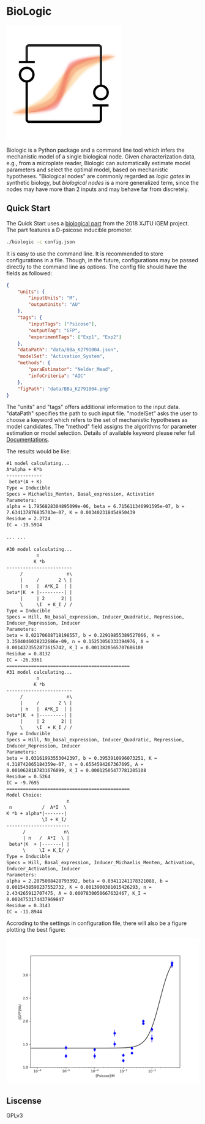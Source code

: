 # BioLogic

![Biologic LOGO](img/logo.png)

Biologic is a Python package and a command line tool which infers the mechanistic model of a single biological node. Given characterization data, e.g., from a microplate reader, Biologic can automatically estimate model parameters and select the optimal model, based on mechanistic hypotheses.
"Biological nodes" are commonly regarded as *logic gates* in synthetic biology, but *biological nodes* is a more generalized term, since the nodes may have more than 2 inputs and may behave far from discretely.

## Quick Start

The Quick Start uses a [biological part](http://parts.igem.org/wiki/index.php?title=Part:BBa_K2791004) from the 2018 XJTU iGEM project. The part features a D-psicose inducible promoter.

```sh
./biologic -c config.json
```

It is easy to use the command line. It is recommended to store configurations in a file. Though, in the future, configurations may be passed directly to the command line as options.
The config file should have the fields as followed:

```json
{
    "units": {
        "inputUnits": "M",
        "outputUnits": "AU"
    },
    "tags": {
        "inputTags": ["Psicose"],
        "outputTag": "GFP",
        "experimentTags": ["Exp1", "Exp2"]
    },
    "dataPath": "data/BBa_K2791004.json",
    "modelSet": "Activation_System",
    "methods": {
        "paraEstimator": "Nelder_Mead",
        "infoCriteria": "AIC"
    },
    "figPath": "data/BBa_K2791004.png"
}
```

The "units" and "tags" offers additional information to the input data. "dataPath" specifies the path to such input file. "modelSet" asks the user to choose a keyword which refers to the set of mechanistic hypotheses as model candidates.
The "method" field assigns the algorithms for parameter estimation or model selection.
Details of available keyword please refer full [Documentations](docs/modelBase.md).

The results would be like:

```
#1 model calculating...
A*alpha + K*b
-------------
 beta*(A + K)
Type = Inducible
Specs = Michaelis_Menten, Basal_expression, Activation
Parameters:
alpha = 1.7956828304895099e-06, beta = 6.715611346991595e-07, b = 7.634137876835703e-07, K = 0.003402318454950439
Residue = 2.2724
IC = -19.5914

... ...

#30 model calculating...
           n
          K *b
------------------------
     /                n\
     |     /       2 \ |
     | n   |  A*K_I  | |
beta*|K  + |---------| |
     |     | 2      2| |
     \     \I  + K_I / /
Type = Inducible
Specs = Hill, No_basal_expression, Inducer_Quadratic, Repression, Inducer_Repression, Inducer
Parameters:
beta = 0.02170608718198557, b = 0.22919855389527066, K = 3.3504046038232686e-09, n = 0.15253056333394976, A = 0.0014373552873615742, K_I = 0.0013820565707686108
Residue = 0.8132
IC = -26.3361
=============================================
#31 model calculating...
           n
          K *b
------------------------
     /                n\
     |     /       2 \ |
     | n   |  A*K_I  | |
beta*|K  + |---------| |
     |     | 2      2| |
     \     \I  + K_I / /
Type = Inducible
Specs = Hill, No_basal_expression, Inducer_Quadratic, Repression, Inducer_Repression, Inducer
Parameters:
beta = 0.03161993553042397, b = 0.3953910996073251, K = 4.318742065184359e-07, n = 0.6554594267367695, A = 0.0010628187831676099, K_I = 0.00012505477781205108
Residue = 0.5264
IC = -9.7695
=============================================
Model Choice:
                      n
 n           /  A*I  \
K *b + alpha*|-------|
             \I + K_I/
-----------------------
      /              n\
      | n   /  A*I  \ |
 beta*|K  + |-------| |
      \     \I + K_I/ /
Type = Inducible
Specs = Hill, Basal_expression, Inducer_Michaelis_Menten, Activation, Inducer_Activation, Inducer
Parameters:
alpha = 2.2075008428793392, beta = 0.03411241178321088, b = 0.0015438590237552732, K = 0.0013900301015426293, n = 2.434265912707475, A = 0.0007830050667632467, K_I = 0.0024753174437969847
Residue = 0.3143
IC = -11.8944
```

Accroding to the settings in configuration file, there will also be a figure plotting the best figure:

![BBa\_K2791004 best model](data/BBa_K2791004.png)

## Liscense

GPLv3

